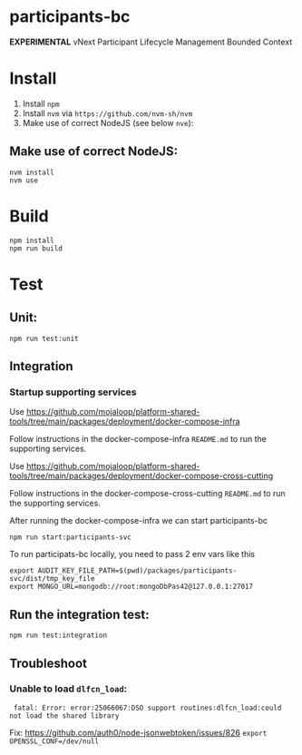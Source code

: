 # participants-bc
**EXPERIMENTAL** vNext Participant Lifecycle Management Bounded Context

# Install
1. Install `npm`
2. Install `nvm` via `https://github.com/nvm-sh/nvm`
3. Make use of correct NodeJS (see below `nve`):

## Make use of correct NodeJS:
```shell
nvm install
nvm use
```

# Build

```shell
npm install
npm run build
```

# Test

## Unit: 
```shell
npm run test:unit  
```

## Integration

### Startup supporting services

Use https://github.com/mojaloop/platform-shared-tools/tree/main/packages/deployment/docker-compose-infra

Follow instructions in the docker-compose-infra `README.md` to run the supporting services.  

Use https://github.com/mojaloop/platform-shared-tools/tree/main/packages/deployment/docker-compose-cross-cutting

Follow instructions in the docker-compose-cross-cutting `README.md` to run the supporting services.


After running the docker-compose-infra we can start participants-bc
```shell
npm run start:participants-svc
```

To run participats-bc locally, you need to pass 2 env vars like this

```shell
export AUDIT_KEY_FILE_PATH=$(pwd)/packages/participants-svc/dist/tmp_key_file
export MONGO_URL=mongodb://root:mongoDbPas42@127.0.0.1:27017
```


## Run the integration test:

```shell
npm run test:integration
```

## Troubleshoot

### Unable to load `dlfcn_load`:
```
 fatal: Error: error:25066067:DSO support routines:dlfcn_load:could not load the shared library
```
Fix: https://github.com/auth0/node-jsonwebtoken/issues/826
`export OPENSSL_CONF=/dev/null`

